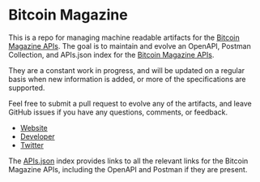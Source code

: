 # Bitcoin MagazineThis is a repo for managing machine readable artifacts for the [Bitcoin Magazine APIs](http://bitpay.com). The goal is to maintain and evolve an OpenAPI, Postman Collection, and APIs.json index for the [Bitcoin Magazine APIs](http://bitpay.com).They are a constant work in progress, and will be updated on a regular basis when new information is added, or more of the specifications are supported.Feel free to submit a pull request to evolve any of the artifacts, and leave GitHub issues if you have any questions, comments, or feedback.- [Website](http://bitpay.com)- [Developer](http://bitpay.com)- [Twitter](https://twitter.com/coinbase)The [APIs.json](https://github.com/api-evangelist/bitcoin-magazine/blob/master/apis.json) index provides links to all the relevant links for the Bitcoin Magazine APIs, including the OpenAPI and Postman if they are present.